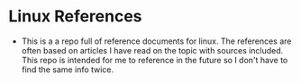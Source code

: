 # Linux References
- This is a a repo full of reference documents for linux. The references are often based on articles I have read on the topic with sources included. This repo is intended for me to reference in the future so I don't have to find the same info twice.
